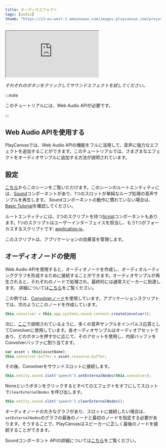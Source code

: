 ```yaml
---
title: オーディオエフェクト
tags: [audio]
thumb: "https://s3-eu-west-1.amazonaws.com/images.playcanvas.com/projects/12/406047/G0ZA35-image-75.jpg"
---
```


<div className="iframe-container">
    <iframe src="https://playcanv.as/p/1nS6AnC9/" title="Audio Effects"></iframe>
</div>

*それぞれのボタンをクリックしてサウンドエフェクトを試してください。*

:::note

このチュートリアルには、Web Audio APIが必要です。

:::

## Web Audio APIを使用する

PlayCanvasでは、Web Audio APIの機能をフルに活用して、音声に強力なエフェクトを追加することができます。このチュートリアルでは、さまざまなエフェクトをオーディオサンプルに追加する方法が説明されています。

## 設定

[こちら][1]からこのシーンをご覧いただけます。このシーンのルートエンティティには、[Sound][2]コンポーネントがあり、1つのスロットが単純なループ処理の音声サンプルを再生します。 Soundコンポーネントの動作に慣れていない場合は、[Basic Tutorial][3]を確認してください。

ルートエンティティには、2つのスクリプトを持つ[Script][4]コンポーネントもあります。1つのスクリプトはユーザーインターフェイスを担当し、もう1つがフォーカスするスクリプトです: <a href="https://playcanvas.com/editor/asset/4472751" target="_blank">application.js</a>。

このスクリプトは、アプリケーションの効果音を管理します。

## オーディオノードの使用

Web Audio APIを使用すると、オーディオノードを作成し、オーディオルーティンググラフを形成するために接続することができます。オーディオサンプルが再生されると、それぞれのノードで処理され、最終的には通常スピーカーに到達します。 詳細については[こちら][5]をご覧ください。

この例では、[Convolverノード][6]を使用しています。アプリケーションスクリプトでは、次のようにこのノードを作成しています。

```javascript
this.convolver = this.app.systems.sound.context.createConvolver();
```

次に、[ここ][7]で説明されているように、多くの音声サンプルをインパルス応答としてConvolverに使用しています。各オーディオサンプルはオーディオアセットであり、どのボタンを押すかに応じて、そのアセットを使用し、内部バッファをConvolverバッファに割り当てます。

```javascript
var asset = this[assetName];
this.convolver.buffer = asset.resource.buffer;
```

その後、Convolverをサウンドスロットに接続します。

```javascript
this.entity.sound.slot('speech').setExternalNodes(this.convolver);
```

Noneというボタンをクリックするとすべてのエフェクトをオフにしてスロットで```clearExternalNodes``` を呼び出します。

```javascript
this.entity.sound.slot('speech').clearExternalNodes();
```

オーディオノードの大きなグラフがあり、スロットに接続したい場合は、```setExternalNodes```のグラフの最後のノードと最初のノードを指定する必要があります。そうすることで、PlayCanvasはスピーカーに正しく最後のノードを接続することができます。

Soundコンポーネント APIの詳細については[こちら][8]をご覧ください。

[1]: https://playcanvas.com/editor/scene/440346
[2]: /user-manual/scenes/components/sound
[3]: /tutorials/basic-audio/
[4]: /user-manual/scenes/components/script
[5]: https://developer.mozilla.org/en-US/docs/Web/API/Web_Audio_API
[6]: https://developer.mozilla.org/en-US/docs/Web/API/ConvolverNode
[7]: https://developer.mozilla.org/en-US/docs/Web/API/ConvolverNode/buffer
[8]: https://api.playcanvas.com/classes/Engine.Sound.html
